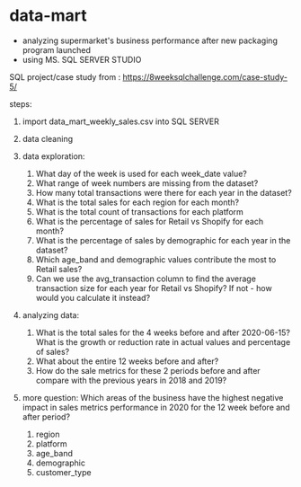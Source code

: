 # data-mart
- analyzing supermarket's business performance after new packaging program launched
- using MS. SQL SERVER STUDIO

SQL project/case study from : https://8weeksqlchallenge.com/case-study-5/

steps:
1. import data_mart_weekly_sales.csv into SQL SERVER
2. data cleaning
3. data exploration:
    
    1. What day of the week is used for each week_date value?
    2. What range of week numbers are missing from the dataset?
    3. How many total transactions were there for each year in the dataset?
    4. What is the total sales for each region for each month?
    5. What is the total count of transactions for each platform
    6. What is the percentage of sales for Retail vs Shopify for each month?
    7. What is the percentage of sales by demographic for each year in the dataset?
    8. Which age_band and demographic values contribute the most to Retail sales?
    9. Can we use the avg_transaction column to find the average transaction size for each year for Retail vs Shopify? If not - how would you calculate it instead?

4. analyzing data:
    
    1. What is the total sales for the 4 weeks before and after 2020-06-15? What is the growth or reduction rate in actual values and percentage of sales?
    2. What about the entire 12 weeks before and after?
    3. How do the sale metrics for these 2 periods before and after compare with the previous years in 2018 and 2019?

5. more question:
    Which areas of the business have the highest negative impact in sales metrics performance in 2020 for the 12 week before and after period?
      1. region
      2. platform
      3. age_band
      4. demographic
      5. customer_type


